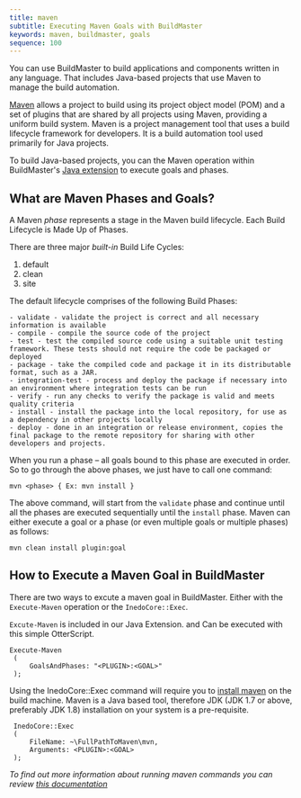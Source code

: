 ```yaml
---
title: maven
subtitle: Executing Maven Goals with BuildMaster
keywords: maven, buildmaster, goals
sequence: 100
---
```


You can use BuildMaster to build applications and components written in any language. That includes Java-based projects that use Maven to manage the build automation.

[Maven](http://maven.apache.org/) allows a project to build using its project object model (POM) and a set of plugins that are shared by all projects using Maven, providing a uniform build system.  Maven is a project management tool that uses a build lifecycle framework for developers. It is a build automation tool used primarily for Java projects.

To build Java-based projects, you can the Maven operation within BuildMaster's [Java extension](https://inedo.com/den/inedox/java) to execute goals and phases.

## What are Maven Phases and Goals?

A Maven _phase_ represents a stage in the Maven build lifecycle. Each Build Lifecycle is Made Up of Phases.

There are three major _built-in_ Build Life Cycles:

1. default
2. clean
2. site

The default lifecycle comprises of the following Build Phases:

```
- validate - validate the project is correct and all necessary information is available
- compile - compile the source code of the project
- test - test the compiled source code using a suitable unit testing framework. These tests should not require the code be packaged or deployed
- package - take the compiled code and package it in its distributable format, such as a JAR.
- integration-test - process and deploy the package if necessary into an environment where integration tests can be run
- verify - run any checks to verify the package is valid and meets quality criteria
- install - install the package into the local repository, for use as a dependency in other projects locally
- deploy - done in an integration or release environment, copies the final package to the remote repository for sharing with other developers and projects.
```

When you run a phase – all goals bound to this phase are executed in order. So to go through the above phases, we just have to call one command:

`mvn <phase> { Ex: mvn install }`

The above command, will start from the `validate` phase and continue until all the phases are executed sequentially until the `install` phase. Maven can either execute a goal or a phase (or even multiple goals or multiple phases) as follows:

`mvn clean install plugin:goal`

## How to Execute a Maven Goal in BuildMaster

There are two ways to excute a maven goal in BuildMaster. Either with the `Execute-Maven` operation or the `InedoCore::Exec`.  

`Excute-Maven` is included in our Java Extension. and Can be executed with this simple OtterScript.  
```
Execute-Maven
 (
     GoalsAndPhases: "<PLUGIN>:<GOAL>"
 );
```

Using the InedoCore::Exec command will require you to [install maven](http://maven.apache.org/) on the build machine. Maven is a Java based tool, therefore JDK (JDK 1.7 or above, preferably JDK 1.8) installation on your system is a pre-requisite.
```
 InedoCore::Exec
 (
     FileName: ~\FullPathToMaven\mvn,
     Arguments: <PLUGIN>:<GOAL>
 );
```

_To find out more information about running maven commands you can review [this documentation](http://maven.apache.org/run.html)_
